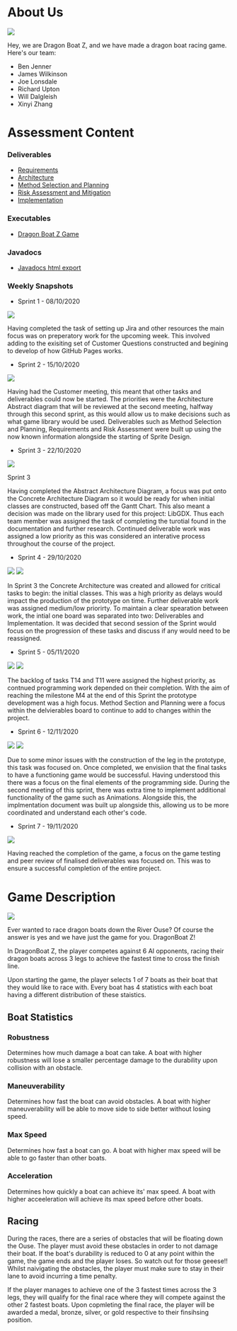 # About Us

<img src="core/assets/dragonboatz Logo.png">

Hey, we are Dragon Boat Z, and we have made a dragon boat racing game.
Here's our team:
*   Ben Jenner
*   James Wilkinson
*   Joe Lonsdale
*   Richard Upton
*   Will Dalgleish
*   Xinyi Zhang

# Assessment Content
### Deliverables
*   <a href="docs/Req1.pdf">Requirements</a>
*   <a href="docs/Arch1.pdf">Architecture</a>
*   <a href="docs/Plan1.pdf">Method Selection and Planning</a>
*   <a href="docs/Risk1.pdf">Risk Assessment and Mitigation</a>
*   <a href="docs/Impl1.pdf">Implementation</a>

### Executables
*   <a href="fileloaction.exe">Dragon Boat Z Game</a>

### Javadocs
*   <a href="docs/javadoc/index.html">Javadocs html export</a>

### Weekly Snapshots
*   Sprint 1 - 08/10/2020
<img src="docs/sprints/Sprint 1.png">

Having completed the task of setting up Jira and other resources the main focus was on preperatory work for the 
upcoming week. This involved adding to the exisiting set of Customer Questions constructed and begining to develop
of how GitHub Pages works. 

*   Sprint 2 - 15/10/2020
<img src="docs/sprints/Sprint 2.png">

Having had the Customer meeting, this meant that other tasks and deliverables could now be started. The priorities 
were the Architecture Abstract diagram that will be reviewed at the second meeting, halfway through this second 
sprint, as this would allow us to make decisions such as what game library would be used. Deliverables such as 
Method Selection and Planning, Requirements and Risk Assessment were built up using the now known information 
alongside the starting of Sprite Design. 

*   Sprint 3 - 22/10/2020
<img src="docs/sprints/Sprint 3.png">

Sprint 3 

Having completed the Abstract Architecture Diagram, a focus was put onto the Concrete Architecture Diagram so 
it would be ready for when initial classes are constructed, based off the Gantt Chart. This also meant a decision
was made on the library used for this project: LibGDX. Thus each team member was assigned the task of completing
the turotial found in the documentation and further research. Continued deliverable work was assigned a low priority
as this was considered an interative process throughout the course of the project. 

*   Sprint 4 - 29/10/2020
<img src="docs/sprints/Sprint 4 - Deliverables.png">
<img src="docs/sprints/Sprint 4 - Implementation.png">

In Sprint 3 the Concrete Architecture was created and allowed for critical tasks to begin: the initial classes. This
was a high priority as delays would impact the production of the prototype on time. Further deliverable work was 
assigned medium/low priorirty. To maintain a clear spearation between work, the intial one board was separated into 
two: Deliverables and Implementation. It was decided that second session of the Sprint would focus on the progression
of these tasks and discuss if any would need to be reassigned. 

*   Sprint 5 - 05/11/2020
<img src="docs/sprints/Sprint_5_-_Deliverables.png">
<img src="docs/sprints/Sprint_5_-_Implementation.png">

The backlog of tasks T14 and T11 were assigned the highest priority, as contnued programming work depended on their
completion. With the aim of reaching the milestone M4 at the end of this Sprint the prototype development was a high
focus. Method Section and Planning were a focus within the delvierables board to continue to add to changes within
the project.

*   Sprint 6 - 12/11/2020
<img src="docs/sprints/Sprint 6 - Deliverables.png">
<img src="docs/sprints/Sprint 6 - Implementation.png">

Due to some minor issues with the construction of the leg in the prototype, this task was focused on. Once completed,
we envisiion that the final tasks to have a functioning game would be successful. Having understood this there was
a focus on the final elements of the programming side. During the second meeting of this sprint, there was extra time
to implement additional functionality of the game such as Animations. 
Alongside this, the implmentation document was built up alongside this, allowing us to be more coordinated and 
understand each other's code. 

*   Sprint 7 - 19/11/2020
<img src="docs/sprints/Sprint 7.png">

Having reached the completion of the game, a focus on the game testing and peer review of finalised deliverables was
focused on. This was to ensure a successful completion of the entire project. 

# Game Description

<img src="core/assets/example screen for website.png">

Ever wanted to race dragon boats down the River Ouse? 
Of course the answer is yes and we have just the game for you.
DragonBoat Z!

In DragonBoat Z, the player competes against 6 AI opponents, racing their dragon boats across 3 legs to achieve the fastest time to cross the finish line.

Upon starting the game, the player selects 1 of 7 boats as their boat that they would like to race with.
Every boat has 4 statistics with each boat having a different distribution of these staistics.

## Boat Statistics
### Robustness
Determines how much damage a boat can take. A boat with higher robustness will lose a smaller percentage damage to the durability upon collision with an obstacle.
### Maneuverability
Determines how fast the boat can avoid obstacles. A boat with higher maneuverability will be able to move side to side better without losing speed.
### Max Speed
Determines how fast a boat can go. A boat with higher max speed will be able to go faster than other boats.
### Acceleration
Determines how quickly a boat can achieve its' max speed. A boat with higher acceeleration will achieve its max speed before other boats.

## Racing
During the races, there are a series of obstacles that will be floating down the Ouse. The player must avoid these obstacles in order to not damage their boat.
If the boat's durability is reduced to 0 at any point within the game, the game ends and the player loses. So watch out for those geeese!!
Whilst naivigating the obstacles, the player must make sure to stay in their lane to avoid incurring a time penalty.

If the player manages to achieve one of the 3 fastest times across the 3 legs, they will qualify for the final race where they will compete against the other 2 fastest boats.
Upon copmleting the final race, the player will be awarded a medal, bronze, silver, or gold respective to their finsihsing position.
